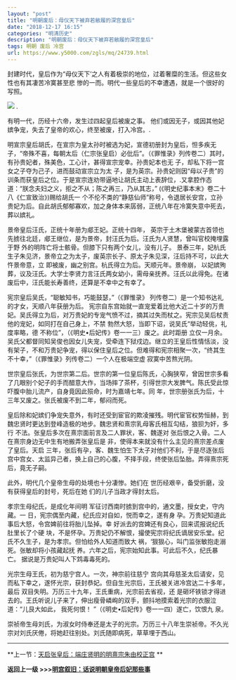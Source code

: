```yaml
---
layout: "post"
title: "明朝废后：母仪天下被弃若敝履的深宫皇后"
date: "2018-12-17 16:15"
categories: "明清历史"
description: "明朝废后：母仪天下被弃若敝履的深宫皇后"
tags: 明朝 废后 冷宫
url: https://www.y5000.com/zgls/mq/24739.html
---
```






封建时代，皇后作为“母仪天下’之人有着极崇的地位，过着奢糜的生活。但这些女性也有其凄苦冷寞甚至悲 惨的一而。明代一些皇后的不幸遭遇，就是一个很好的写照。

![](https://img.y5000.com/uploads/allimg/170807/12-1FPG615415T.jpg) .

有明一代，历经十六帝，发生过四起皇后被废之事。 他们或因无子，或因其他妃嫔争宠，失去了皇帝的欢心，终至被废，打入冷宫。.

明宣宗皇后胡氏，在宣宗为皇太孙时被选为妃，宣德初册封为皇后，怛多疾无子，“帝殊不喜，每朝太后（仁宗张皇启）必仳后”。（《罪惟录》列传卷二）其时，有孙贵妃者，殊美色，工心计，甚得宣宗宠幸。孙贵妃本也无
子，却私下将一宫女之子夺为己子，进而鼓动宣宗立为太
子，是为英宗。孙贵妃则因“母以子贵”的训条而获皇后之位。于是宣宗连劝带逼地让胡氏主动上表辞位，.又拿腔作态道：“朕念夫妇之义，拒之不从；陈之再三，乃从其志，”
(《明史纪事本末》卷二十八《仁宣致治》)赐给胡氏一
个不伦不类的“静慈仙师”称号，令退居长安宫，立孙贵妃为后。自此胡氏郁郁寡欢，加之身体本来孱弱，正统八年在冷寞失意中死去，葬以嫔礼。

景帝皇后汪氏，正统十年册为郕王妃。正统十四年， 英宗于土木堡被蒙古首领也先掳往北廷，郕王继位，是为景帝，封汪氏为后。汪氏为人贤慧，曾叫官校掩埋露于野
外的明阵亡将士骸骨。但膝下只有两个女儿，没有儿子。 景泰三年，妃杭氏生子朱见济，景帝立之为太子，废英宗长子、原太子朱见深，汪后持不可，以此大忤景帝意，立
即被废，幽之别宫。杭氏得立为后。天顺元年。景帝崩，
以妃嫔殉葬，议及汪氏。大学士李贤力言汪氏两女幼小，需母亲抚养。汪氏以此得免。在诸废后中，汪氏能长寿善终，还算是不幸中之有幸了。

宪宗皇后吴氏，“聪敏知书，巧能鼓瑟，”（《罪惟录》 列传卷二）是一个知书达礼的才女，天顺八年获册为后。
宪宗自东宫始就一直宠爱着比他大近二十岁的万贵妃。吴氏得立为后，对万贵妃的专宠气愤不过，摘其过失而杖之。宪宗见吴后杖责他的宠妃，如同打在自己身上，不禁
勃然大怒，当即下诏，说吴氏“举动轻佻，礼度率略，德 不称位”，（《明史•后妃传》卷一一三）废之。此时距册
立仅一月余。吴氏父都督同知吴俊也因女儿失宠，受牵连下狱戍边。继立的王皇后性情恬淡，没有架子，不和万贵妃争宠，得以保住皇后之位。但难得和宪宗相聚一次，“终其生不十幸，”（《罪惟录》列传卷二）一个人在极端空虚
寂寞中苦熬光阴。

世宗皇后张氏，为世宗第二后。世宗的第一位皇后陈氏，心胸狭窄，曾因世宗多看了几眼别个妃子的手而醋意大作，当场摔了茶杯，引得世宗大发脾气。陈氏受此惊吓腹中胎儿流产，自身竟因此殒命，时为嘉靖七年。同
年，世宗册张氏为后，十三年又废之。张氏被废不到二年，郁闷而死。

皇后除和妃嫔们争宠失意外，有时还受到宦官的欺凌摧残。明代宦官权势恒赫，到魏忠贤时更达到登峰造极的地步。魏忠贤和熹宗乳母客氏相互勾结，狼狈为奸，多行
不法。张皇后多次在熹宗面前言及二人罪状，客、魏遂对 张后恨之入骨。二人在熹宗身边无中生有地搬弄张皇后是 非，使得本来就没有什么主见的熹宗差点废了皇后。天启
三年，张后有孕，客、魏生怕生下太子对他们不利，于是尽逐张后宫中宫女、太监异己者，换上自己的心腹，不择手段，终使张后坠胎。弄得熹宗死后，竟无子嗣。

此外，明代几个皇帝生母的处境也十分凄惨。她们在 世历经艰辛，备受折磨，没有获得皇后的封号，死后在她 们的儿子当政才得封太后。

孝宗生母纪氏，是成化年间明 军征讨西南时掳到宫中的，通文墨，授女史，守内藏。一 日，宪宗偶至内藏，纪氏应对自如，悦而幸之，遂有身
孕。万贵妃知道此事后大怒，令宫婢前往将胎儿坠掉。幸 好派去的宫婢还有良心，回来谎报说纪氏肚里长了个硬
块，不是怀孕。万贵妃仍不解恨，撮使宪宗将纪氏谪居安乐堂。纪氏不久生子，是为孝宗。但怕给外人知道而致大 祸，‘狠狠心，叫门监张敏抱走溺死。张敏却将小孩藏起抚
养。六年之后，宪宗始知此事。可此后不久，纪氏暴亡。 据说是万贵妃叫人下鸩毒毒死的。

光宗生母王氏，初为慈宁宫人。一次，神宗前往慈宁 宫向其母慈圣太后请安，见而私下幸之，遂怀光宗，获封恭妃。但自生光宗后，王氏被关进冷宫达二十多年，最后
双目失明。万历三十九年，王氏重病，光宗前去省视，还 是砸坏铁锁才得进去的。王氏听说儿子来了，伸出瘦骨嶙峋的双手，颤抖地摸索着光宗的衣服泣道：“儿艮大如此，
我死何恨！ ”（《明史•后妃传》卷一一四）遂亡，饮恨九 泉。

崇祯帝生母刘氏，为淑女时侍奉还是太子的光宗。万历三十八年生崇祯帝。不久光宗对刘氏厌倦，将她赶往别处。刘氏随即病死，草草埋于西山。

* * *

**上一节：[天启张皇后：端庄贤明的明熹宗朱由校正宫](https://www.y5000.com/zgls/mq/24738.html) **

**返回上一级 >>>[明宫叙旧：话说明朝皇帝后妃那些事](https://www.y5000.com/zgls/mq/24740.html)**
